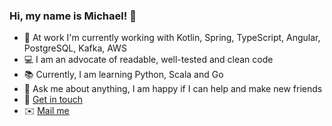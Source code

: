 ### Hi, my name is Michael! :wave:

- 🏢 At work I'm currently working with Kotlin, Spring, TypeScript, Angular, PostgreSQL, Kafka, AWS
- 💻 I am an advocate of readable, well-tested and clean code
- 📚 Currently, I am learning Python, Scala and Go
- 💬 Ask me about anything, I am happy if I can help and make new friends
- :handshake: [Get in touch](https://www.linkedin.com/in/michaeleder-se) 
- :envelope: [Mail me](mailto:Michael.Eder@objectbay.com?subject=[GitHub]%20EnvyIT)   
 

